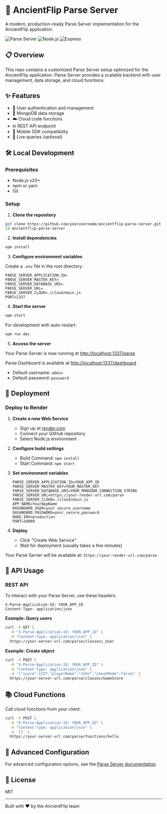 # 🚀 AncientFlip Parse Server

A modern, production-ready Parse Server implementation for the AncientFlip application.

![Parse Server](https://img.shields.io/badge/Parse_Server-8.1.0-blue)
![Node.js](https://img.shields.io/badge/Node.js-v20-green)
![Express](https://img.shields.io/badge/Express-4.18-lightgrey)

## 📋 Overview

This repo contains a customized Parse Server setup optimized for the AncientFlip application. Parse Server provides a scalable backend with user management, data storage, and cloud functions.

## ✨ Features

- 🔐 User authentication and management
- 💾 MongoDB data storage
- ☁️ Cloud code functions
- 🌐 REST API endpoint
- 📱 Mobile SDK compatibility
- 🔄 Live queries (optional)

## 🛠️ Local Development

### Prerequisites

- Node.js v20+
- npm or yarn
- Git

### Setup

1. **Clone the repository**

```bash
git clone https://github.com/yourusername/ancientflip-parse-server.git
cd ancientflip-parse-server
```

2. **Install dependencies**

```bash
npm install
```

3. **Configure environment variables**

Create a `.env` file in the root directory:

```
PARSE_SERVER_APPLICATION_ID=
PARSE_SERVER_MASTER_KEY=
PARSE_SERVER_DATABASE_URI=
PARSE_SERVER_URL=
PARSE_SERVER_CLOUD=./cloud/main.js
PORT=1337
```

4. **Start the server**

```bash
npm start
```

For development with auto-restart:

```bash
npm run dev
```

5. **Access the server**

Your Parse Server is now running at [http://localhost:1337/parse](http://localhost:1337/parse)

Parse Dashboard is available at [http://localhost:1337/dashboard](http://localhost:1337/dashboard)

- Default username: `admin`
- Default password: `password`

## 🚢 Deployment

### Deploy to Render

1. **Create a new Web Service**

   - Sign up at [render.com](https://render.com)
   - Connect your GitHub repository
   - Select Node.js environment

2. **Configure build settings**

   - Build Command: `npm install`
   - Start Command: `npm start`

3. **Set environment variables**

   ```
   PARSE_SERVER_APPLICATION_ID=YOUR_APP_ID
   PARSE_SERVER_MASTER_KEY=YOUR_MASTER_KEY
   PARSE_SERVER_DATABASE_URI=YOUR_MONGODB_CONNECTION_STRING
   PARSE_SERVER_URL=https://your-render-url.com/parse
   PARSE_SERVER_CLOUD=./cloud/main.js
   APP_NAME=YourAppName
   DASHBOARD_USER=your_secure_username
   DASHBOARD_PASSWORD=your_secure_password
   NODE_ENV=production
   PORT=10000
   ```

4. **Deploy**
   - Click "Create Web Service"
   - Wait for deployment (usually takes a few minutes)

Your Parse Server will be available at: `https://your-render-url.com/parse`

## 📡 API Usage

### REST API

To interact with your Parse Server, use these headers:

```
X-Parse-Application-Id: YOUR_APP_ID
Content-Type: application/json
```

**Example: Query users**

```bash
curl -X GET \
  -H "X-Parse-Application-Id: YOUR_APP_ID" \
  -H "Content-Type: application/json" \
  https://your-server-url.com/parse/classes/_User
```

**Example: Create object**

```bash
curl -X POST \
  -H "X-Parse-Application-Id: YOUR_APP_ID" \
  -H "Content-Type: application/json" \
  -d '{"score":1337,"playerName":"John","cheatMode":false}' \
  https://your-server-url.com/parse/classes/GameScore
```

## 📚 Cloud Functions

Call cloud functions from your client:

```bash
curl -X POST \
  -H "X-Parse-Application-Id: YOUR_APP_ID" \
  -H "Content-Type: application/json" \
  -d '{}' \
  https://your-server-url.com/parse/functions/hello
```

## 🔧 Advanced Configuration

For advanced configuration options, see the [Parse Server documentation](https://docs.parseplatform.org/parse-server/guide/).

## 📄 License

MIT

---

Built with ❤️ by the AncientFlip team
